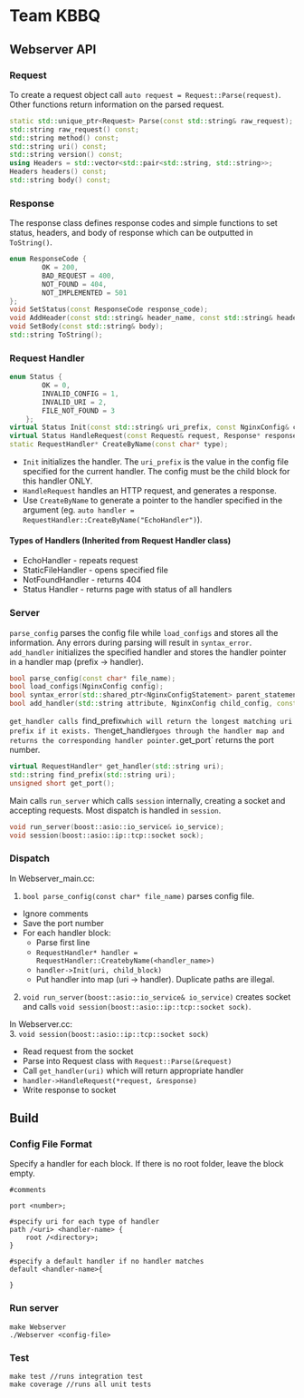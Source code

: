 # Team KBBQ

## Webserver API

### Request

To create a request object call `auto request = Request::Parse(request)`. Other functions return information on the parsed request.

```cpp
static std::unique_ptr<Request> Parse(const std::string& raw_request);
std::string raw_request() const;
std::string method() const;
std::string uri() const;
std::string version() const;
using Headers = std::vector<std::pair<std::string, std::string>>;
Headers headers() const;
std::string body() const;
```
### Response
The response class defines response codes and simple functions to set status, headers, and body of response which can be outputted in `ToString()`.
```cpp
enum ResponseCode {
        OK = 200,
        BAD_REQUEST = 400,
        NOT_FOUND = 404,
        NOT_IMPLEMENTED = 501
};
void SetStatus(const ResponseCode response_code);
void AddHeader(const std::string& header_name, const std::string& header_value);
void SetBody(const std::string& body);
std::string ToString();
```


### Request Handler
```cpp
enum Status {
        OK = 0,
        INVALID_CONFIG = 1,
        INVALID_URI = 2,
        FILE_NOT_FOUND = 3
    };
virtual Status Init(const std::string& uri_prefix, const NginxConfig& config) = 0;
virtual Status HandleRequest(const Request& request, Response* response) = 0;
static RequestHandler* CreateByName(const char* type);
```
* `Init` initializes the handler. The `uri_prefix` is the value in the config file specified for the current handler. The config must be the child block for this handler ONLY.
* `HandleRequest` handles an HTTP request, and generates a response. 
* Use `CreateByName` to generate a pointer to the handler specified in the argument (eg.  `auto handler = RequestHandler::CreateByName("EchoHandler")`).

#### Types of Handlers (Inherited from Request Handler class)
* EchoHandler - repeats request 
* StaticFileHandler - opens specified file 
* NotFoundHandler - returns 404
* Status Handler - returns page with status of all handlers

### Server

`parse_config` parses the config file while `load_configs` and stores all the information. Any errors during parsing will result in `syntax_error`. `add_handler` initializes the specified handler and stores the handler pointer in a handler map (prefix -> handler).

```cpp
bool parse_config(const char* file_name);
bool load_configs(NginxConfig config);
bool syntax_error(std::shared_ptr<NginxConfigStatement> parent_statement);
bool add_handler(std::string attribute, NginxConfig child_config, const char* handler_name);
```

`get_handler calls `find_prefix` which will return the longest matching uri prefix if it exists. Then `get_handler` goes through the handler map and returns the corresponding handler pointer. `get_port` returns the port number. 
```cpp
virtual RequestHandler* get_handler(std::string uri);
std::string find_prefix(std::string uri);
unsigned short get_port();
```

Main calls `run_server` which calls `session` internally, creating a socket and accepting requests. Most dispatch is handled in `session`.
```cpp
void run_server(boost::asio::io_service& io_service);
void session(boost::asio::ip::tcp::socket sock);
```

### Dispatch

In Webserver_main.cc:  
1. `bool parse_config(const char* file_name)` parses config file.
* Ignore comments
* Save the port number
* For each handler block:
  * Parse first line
  * `RequestHandler* handler = RequestHandler::CreatebyName(<handler_name>)`
  * `handler->Init(uri, child_block)`
  * Put handler into map (uri -> handler). Duplicate paths are illegal. 

2. `void run_server(boost::asio::io_service& io_service)` creates socket and calls `void session(boost::asio::ip::tcp::socket sock)`.

In Webserver.cc:  
3. `void session(boost::asio::ip::tcp::socket sock)`
* Read request from the socket
* Parse into Request class with `Request::Parse(&request)`
* Call `get_handler(uri)` which will return appropriate handler
* `handler->HandleRequest(*request, &response)`
* Write response to socket
    
## Build

### Config File Format

Specify a handler for each block. If there is no root folder, leave the block empty. 

```
#comments

port <number>;

#specify uri for each type of handler
path /<uri> <handler-name> {
    root /<directory>;
}

#specify a default handler if no handler matches
default <handler-name>{
    
}
```
### Run server

```
make Webserver
./Webserver <config-file>
```
### Test

```
make test //runs integration test
make coverage //runs all unit tests
```